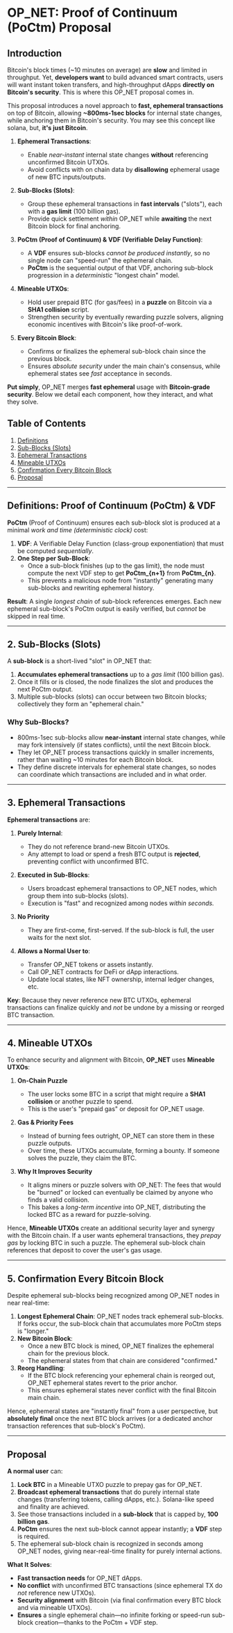 # OP_NET: Proof of Continuum (PoCtm) Proposal

## Introduction

Bitcoin's block times (~10 minutes on average) are **slow** and limited in throughput. Yet, **developers want** to build
advanced smart contracts, users will want instant token transfers, and high-throughput dApps **directly on Bitcoin's
security**. This is where this OP_NET proposal comes in.

This proposal introduces a novel approach to **fast, ephemeral transactions** on top of Bitcoin, allowing **~800ms-1sec
blocks** for internal state changes, while anchoring them in Bitcoin's security. You may see this concept like solana,
but, **it's just Bitcoin**.

1. **Ephemeral Transactions**:
    - Enable *near-instant* internal state changes **without** referencing unconfirmed Bitcoin UTXOs.
    - Avoid conflicts with on chain data by **disallowing** ephemeral usage of new BTC inputs/outputs.

2. **Sub-Blocks (Slots)**:
    - Group these ephemeral transactions in **fast intervals** ("slots"), each with a **gas limit** (100 billion gas).
    - Provide quick settlement *within* OP_NET while **awaiting** the next Bitcoin block for final anchoring.

3. **PoCtm (Proof of Continuum) & VDF (Verifiable Delay Function)**:
    - A **VDF** ensures sub-blocks *cannot be produced instantly*, so no single node can  "speed-run" the ephemeral
      chain.
    - **PoCtm** is the sequential output of that VDF, anchoring sub-block progression in a *deterministic*  "longest
      chain" model.

4. **Mineable UTXOs**:
    - Hold user prepaid BTC (for gas/fees) in a **puzzle** on Bitcoin via a **SHA1 collision** script.
    - Strengthen security by eventually rewarding puzzle solvers, aligning economic incentives with Bitcoin's like
      proof-of-work.

5. **Every Bitcoin Block**:
    - Confirms or finalizes the ephemeral sub-block chain since the previous block.
    - Ensures *absolute security* under the main chain's consensus, while ephemeral states see *fast* acceptance in
      seconds.

**Put simply**, OP_NET merges **fast ephemeral** usage with **Bitcoin-grade security**. Below we detail each component,
how they interact, and what they solve.

## Table of Contents

1. [Definitions](#definitions)
2. [Sub-Blocks (Slots)](#2-sub-blocks-slots)
3. [Ephemeral Transactions](#3-ephemeral-transactions)
4. [Mineable UTXOs](#4-mineable-utxos)
5. [Confirmation Every Bitcoin Block](#5-confirmation-every-bitcoin-block)
6. [Proposal](#proposal)

---

## Definitions: Proof of Continuum (PoCtm) & VDF

**PoCtm** (Proof of Continuum) ensures each sub-block slot is produced at a minimal *work and time (deterministic
clock)* cost:

1. **VDF**: A Verifiable Delay Function (class-group exponentiation) that must be computed *sequentially*.
2. **One Step per Sub-Block**:
    - Once a sub-block finishes (up to the gas limit), the node must compute the next VDF step to get **PoCtm\_{n+1}**
      from **PoCtm\_{n}**.
    - This prevents a malicious node from "instantly" generating many sub-blocks and rewriting ephemeral history.

**Result**: A single *longest chain* of sub-block references emerges. Each new ephemeral sub-block's PoCtm output is
easily verified, but *cannot* be skipped in real time.

--- 

## 2. Sub-Blocks (Slots)

A **sub-block** is a short-lived "slot" in OP_NET that:

1. **Accumulates ephemeral transactions** up to a *gas limit* (100 billion gas).
2. Once it fills or is closed, the node finalizes the slot and produces the next PoCtm output.
3. Multiple sub-blocks (slots) can occur between two Bitcoin blocks; collectively they form an "ephemeral chain."

### Why Sub-Blocks?

- 800ms-1sec sub-blocks allow **near-instant** internal state changes, while may fork intensively (if states conflicts),
  until the next Bitcoin block.
- They let OP_NET process transactions quickly in smaller increments, rather than waiting ~10 minutes for each Bitcoin
  block.
- They define discrete intervals for ephemeral state changes, so nodes can coordinate which transactions are included
  and in what order.

---

## 3. Ephemeral Transactions

**Ephemeral transactions** are:

1. **Purely Internal**:
    - They do not reference brand-new Bitcoin UTXOs.
    - Any attempt to load or spend a fresh BTC output is **rejected**, preventing conflict with unconfirmed BTC.

2. **Executed in Sub-Blocks**:
    - Users broadcast ephemeral transactions to OP_NET nodes, which group them into sub-blocks (slots).
    - Execution is "fast" and recognized among nodes *within seconds.*

3. **No Priority**
    - They are first-come, first-served. If the sub-block is full, the user waits for the next slot.

4. **Allows a Normal User to**:
    - Transfer OP_NET tokens or assets instantly.
    - Call OP_NET contracts for DeFi or dApp interactions.
    - Update local states, like NFT ownership, internal ledger changes, etc.

**Key**: Because they never reference new BTC UTXOs, ephemeral transactions can finalize quickly and *not* be undone by
a missing or reorged BTC transaction.

---

## 4. Mineable UTXOs

To enhance security and alignment with Bitcoin, **OP_NET** uses **Mineable UTXOs**:

1. **On-Chain Puzzle**
    - The user locks some BTC in a script that might require a **SHA1 collision** or another puzzle to spend.
    - This is the user's "prepaid gas" or deposit for OP_NET usage.

2. **Gas & Priority Fees**
    - Instead of burning fees outright, OP_NET can store them in these puzzle outputs.
    - Over time, these UTXOs accumulate, forming a bounty. If someone solves the puzzle, they claim the BTC.

3. **Why It Improves Security**
    - It aligns miners or puzzle solvers with OP_NET: The fees that would be "burned" or locked can eventually be
      claimed by anyone who finds a valid collision.
    - This bakes a *long-term incentive* into OP_NET, distributing the locked BTC as a reward for puzzle-solving.

Hence, **Mineable UTXOs** create an additional security layer and synergy with the Bitcoin chain. If a user wants
ephemeral transactions, they *prepay gas* by locking BTC in such a puzzle. The ephemeral sub-block chain references that
deposit to cover the user's gas usage.

---

## 5. Confirmation Every Bitcoin Block

Despite ephemeral sub-blocks being recognized among OP_NET nodes in near real-time:

1. **Longest Ephemeral Chain**: OP_NET nodes track ephemeral sub-blocks. If forks occur, the sub-block chain that
   accumulates more PoCtm steps is "longer."
2. **New Bitcoin Block**:
    - Once a new BTC block is mined, OP_NET finalizes the ephemeral chain for the previous block.
    - The ephemeral states from that chain are considered "confirmed."
3. **Reorg Handling**:
    - If the BTC block referencing your ephemeral chain is reorged out, OP_NET ephemeral states revert to the prior
      anchor.
    - This ensures ephemeral states never conflict with the final Bitcoin main chain.

Hence, ephemeral states are "instantly final" from a user perspective, but **absolutely final** once the next BTC block
arrives (or a dedicated anchor transaction references that sub-block's PoCtm).

---

## Proposal

**A normal user** can:

1. **Lock BTC** in a Mineable UTXO puzzle to prepay gas for OP_NET.
2. **Broadcast ephemeral transactions** that do purely internal state changes (transferring tokens, calling dApps,
   etc.). Solana-like speed and finality are achieved.
3. See those transactions included in a **sub-block** that is capped by, **100 billion gas**.
4. **PoCtm** ensures the next sub-block cannot appear instantly; a **VDF** step is required.
5. The ephemeral sub-block chain is recognized in seconds among OP_NET nodes, giving near-real-time finality for purely
   internal actions.

**What It Solves**:

- **Fast transaction needs** for OP_NET dApps.
- **No conflict** with unconfirmed BTC transactions (since ephemeral TX do *not* reference new UTXOs).
- **Security alignment** with Bitcoin (via final confirmation every BTC block and via mineable UTXOs).
- **Ensures** a single ephemeral chain—no infinite forking or speed-run sub-block creation—thanks to the PoCtm + VDF
  step.
